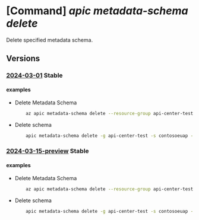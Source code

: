 # [Command] _apic metadata-schema delete_

Delete specified metadata schema.

## Versions

### [2024-03-01](/Resources/mgmt-plane/L3N1YnNjcmlwdGlvbnMve30vcmVzb3VyY2Vncm91cHMve30vcHJvdmlkZXJzL21pY3Jvc29mdC5hcGljZW50ZXIvc2VydmljZXMve30vbWV0YWRhdGFzY2hlbWFzL3t9/2024-03-01.xml) **Stable**

<!-- mgmt-plane /subscriptions/{}/resourcegroups/{}/providers/microsoft.apicenter/services/{}/metadataschemas/{} 2024-03-01 -->

#### examples

- Delete Metadata Schema
    ```bash
        az apic metadata-schema delete --resource-group api-center-test --service-name contoso --name "test1"
    ```

- Delete schema
    ```bash
        apic metadata-schema delete -g api-center-test -s contosoeuap --name "approver"
    ```

### [2024-03-15-preview](/Resources/mgmt-plane/L3N1YnNjcmlwdGlvbnMve30vcmVzb3VyY2Vncm91cHMve30vcHJvdmlkZXJzL21pY3Jvc29mdC5hcGljZW50ZXIvc2VydmljZXMve30vbWV0YWRhdGFzY2hlbWFzL3t9/2024-03-15-preview.xml) **Stable**

<!-- mgmt-plane /subscriptions/{}/resourcegroups/{}/providers/microsoft.apicenter/services/{}/metadataschemas/{} 2024-03-15-preview -->

#### examples

- Delete Metadata Schema
    ```bash
        az apic metadata-schema delete --resource-group api-center-test --service-name contoso --name "test1"
    ```

- Delete schema
    ```bash
        apic metadata-schema delete -g api-center-test -s contosoeuap --name "approver"
    ```
